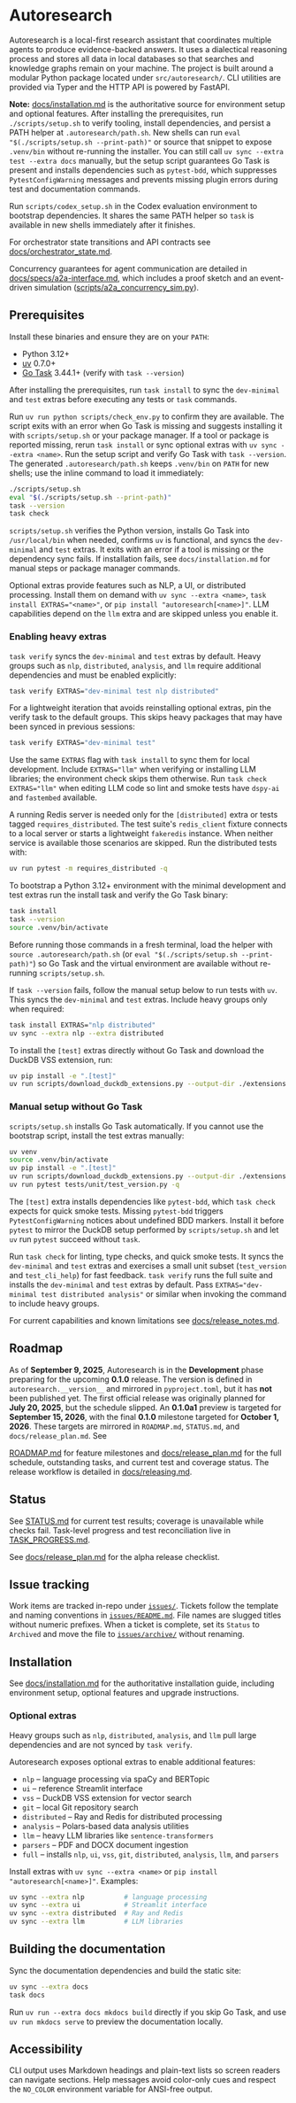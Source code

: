 # Autoresearch

Autoresearch is a local-first research assistant that coordinates multiple agents to
produce evidence-backed answers. It uses a dialectical reasoning process and stores all
data in local databases so that searches and knowledge graphs remain on your machine.
The project is built around a modular Python package located under `src/autoresearch/`.
CLI utilities are provided via Typer and the HTTP API is powered by FastAPI.

**Note:** [docs/installation.md](docs/installation.md) is the authoritative
source for environment setup and optional features. After installing the
prerequisites, run `./scripts/setup.sh` to verify tooling, install
dependencies, and persist a PATH helper at `.autoresearch/path.sh`. New
shells can run `eval "$(./scripts/setup.sh --print-path)"` or source that
snippet to expose `.venv/bin` without re-running the installer. You can still
call `uv sync --extra test --extra docs` manually, but the setup script
guarantees Go Task is present and installs dependencies such as `pytest-bdd`,
which suppresses `PytestConfigWarning` messages and prevents missing plugin
errors during test and documentation commands.

Run `scripts/codex_setup.sh` in the Codex evaluation environment to bootstrap
dependencies. It shares the same PATH helper so `task` is available in new
shells immediately after it finishes.

For orchestrator state transitions and API contracts see
[docs/orchestrator_state.md](docs/orchestrator_state.md).

Concurrency guarantees for agent communication are detailed in
[docs/specs/a2a-interface.md](docs/specs/a2a-interface.md), which includes a
proof sketch and an event-driven simulation
([scripts/a2a_concurrency_sim.py](scripts/a2a_concurrency_sim.py)).

## Prerequisites

Install these binaries and ensure they are on your `PATH`:

- Python 3.12+
- [uv](https://github.com/astral-sh/uv) 0.7.0+
- [Go Task](https://taskfile.dev/) 3.44.1+ (verify with `task --version`)

After installing the prerequisites, run `task install` to sync the
`dev-minimal` and `test` extras before executing any tests or `task`
commands.

Run `uv run python scripts/check_env.py` to confirm they are available. The
script exits with an error when Go Task is missing and suggests installing it
with `scripts/setup.sh` or your package manager. If a tool or package is
reported missing, rerun `task install` or sync optional extras with
`uv sync --extra <name>`. Run the setup script and verify Go Task with
`task --version`. The generated `.autoresearch/path.sh` keeps `.venv/bin` on
`PATH` for new shells; use the inline command to load it immediately:

```bash
./scripts/setup.sh
eval "$(./scripts/setup.sh --print-path)"
task --version
task check
```

`scripts/setup.sh` verifies the Python version, installs Go Task into
`/usr/local/bin` when needed, confirms `uv` is functional, and syncs the
`dev-minimal` and `test` extras. It exits with an error if a tool is missing or
the dependency sync fails. If installation fails, see `docs/installation.md`
for manual steps or package manager commands.

Optional extras provide features such as NLP, a UI, or distributed
processing. Install them on demand with `uv sync --extra <name>`, `task
install EXTRAS="<name>"`, or `pip install "autoresearch[<name>]"`. LLM
capabilities depend on the `llm` extra and are skipped unless you enable it.

### Enabling heavy extras

`task verify` syncs the `dev-minimal` and `test` extras by default.
Heavy groups such as `nlp`, `distributed`, `analysis`, and `llm` require
additional dependencies and must be enabled explicitly:

```bash
task verify EXTRAS="dev-minimal test nlp distributed"
```

For a lightweight iteration that avoids reinstalling optional extras, pin the
verify task to the default groups. This skips heavy packages that may have been
synced in previous sessions:

```bash
task verify EXTRAS="dev-minimal test"
```

Use the same `EXTRAS` flag with `task install` to sync them for local
development. Include `EXTRAS="llm"` when verifying or installing LLM
libraries; the environment check skips them otherwise. Run `task check
EXTRAS="llm"` when editing LLM code so lint and smoke tests have
`dspy-ai` and `fastembed` available.

A running Redis server is needed only for the `[distributed]` extra or tests
tagged `requires_distributed`. The test suite's `redis_client` fixture connects
to a local server or starts a lightweight `fakeredis` instance. When neither
service is available those scenarios are skipped. Run the distributed tests
with:

```bash
uv run pytest -m requires_distributed -q
```

To bootstrap a Python 3.12+ environment with the minimal development and
test extras run the install task and verify the Go Task binary:

```bash
task install
task --version
source .venv/bin/activate
```

Before running those commands in a fresh terminal, load the helper with
`source .autoresearch/path.sh` (or `eval "$(./scripts/setup.sh --print-path)"`)
so Go Task and the virtual environment are available without re-running
`scripts/setup.sh`.

If `task --version` fails, follow the manual setup below to run tests with
`uv`. This syncs the `dev-minimal` and `test` extras. Include heavy groups
only when required:

```bash
task install EXTRAS="nlp distributed"
uv sync --extra nlp --extra distributed
```

To install the `[test]` extras directly without Go Task and download the DuckDB
VSS extension, run:

```bash
uv pip install -e ".[test]"
uv run scripts/download_duckdb_extensions.py --output-dir ./extensions
```

### Manual setup without Go Task

`scripts/setup.sh` installs Go Task automatically. If you cannot use the
bootstrap script, install the test extras manually:

```bash
uv venv
source .venv/bin/activate
uv pip install -e ".[test]"
uv run scripts/download_duckdb_extensions.py --output-dir ./extensions
uv run pytest tests/unit/test_version.py -q
```

The `[test]` extra installs dependencies like `pytest-bdd`, which `task check`
expects for quick smoke tests. Missing `pytest-bdd` triggers
`PytestConfigWarning` notices about undefined BDD markers. Install it before
`pytest` to mirror the DuckDB setup performed by `scripts/setup.sh` and let `uv`
run `pytest` succeed without `task`.

Run `task check` for linting, type checks, and quick smoke tests. It syncs the
`dev-minimal` and `test` extras and exercises a small unit subset
(`test_version` and `test_cli_help`) for fast feedback. `task verify` runs the
full suite and installs the `dev-minimal` and `test` extras by default.
Pass `EXTRAS="dev-minimal test distributed analysis"` or similar when invoking
the command to include heavy groups.

For current capabilities and known limitations see
[docs/release_notes.md](docs/release_notes.md).

## Roadmap

As of **September 9, 2025**, Autoresearch is in the **Development** phase
preparing for the upcoming **0.1.0** release. The version is defined in
`autoresearch.__version__` and mirrored in `pyproject.toml`, but it has
**not** been published yet. The first official release was originally
planned for **July 20, 2025**, but the schedule slipped. An
**0.1.0a1** preview is targeted for **September 15, 2026**, with
the final **0.1.0** milestone targeted for **October 1, 2026**. These
targets are mirrored in `ROADMAP.md`, `STATUS.md`, and
`docs/release_plan.md`. See

[ROADMAP.md](ROADMAP.md) for feature milestones and
[docs/release_plan.md](docs/release_plan.md) for the full schedule,
outstanding tasks, and current test and coverage status. The release
workflow is detailed in [docs/releasing.md](docs/releasing.md).

## Status

See [STATUS.md](STATUS.md) for current test results; coverage is unavailable
while checks fail.
Task-level progress and test reconciliation live in
[TASK_PROGRESS.md](TASK_PROGRESS.md).

See [docs/release_plan.md](docs/release_plan.md#alpha-release-checklist) for the
alpha release checklist.

## Issue tracking

Work items are tracked in-repo under [`issues/`](issues). Tickets follow
the template and naming conventions in
[`issues/README.md`](issues/README.md). File names are slugged titles
without numeric prefixes. When a ticket is complete, set its `Status` to
`Archived` and move the file to [`issues/archive/`](issues/archive)
without renaming.

## Installation

See [docs/installation.md](docs/installation.md) for the authoritative
installation guide, including environment setup, optional features and
upgrade instructions.

### Optional extras

Heavy groups such as `nlp`, `distributed`, `analysis`, and `llm` pull large
dependencies and are not synced by `task verify`.

Autoresearch exposes optional extras to enable additional features:

- `nlp` – language processing via spaCy and BERTopic
- `ui` – reference Streamlit interface
- `vss` – DuckDB VSS extension for vector search
- `git` – local Git repository search
- `distributed` – Ray and Redis for distributed processing
- `analysis` – Polars-based data analysis utilities
- `llm` – heavy LLM libraries like `sentence-transformers`
- `parsers` – PDF and DOCX document ingestion
- `full` – installs `nlp`, `ui`, `vss`, `git`, `distributed`,
  `analysis`, `llm`, and `parsers`

Install extras with `uv sync --extra <name>` or
`pip install "autoresearch[<name>]"`. Examples:

```bash
uv sync --extra nlp          # language processing
uv sync --extra ui           # Streamlit interface
uv sync --extra distributed  # Ray and Redis
uv sync --extra llm          # LLM libraries
```

## Building the documentation

Sync the documentation dependencies and build the static site:

```bash
uv sync --extra docs
task docs
```

Run `uv run --extra docs mkdocs build` directly if you skip Go Task, and use
`uv run mkdocs serve` to preview the documentation locally.

## Accessibility

CLI output uses Markdown headings and plain-text lists so screen readers can
navigate sections. Help messages avoid color-only cues and respect the
`NO_COLOR` environment variable for ANSI-free output.
